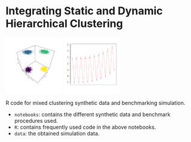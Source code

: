 # Integrating Static and Dynamic Hierarchical Clustering

<p float="left">
  <img src="./assets/mixed_static_data.png" width="30%" />
  <img src="./assets/dynamic_data.proto2.png" width="30%" /> 
</p>
R code for mixed clustering synthetic data and benchmarking simulation.

* `notebooks`: contains the different synthetic data and benchmark procedures  used.
* `R`: contains frequently used code in the above notebooks.
* `data`: the obtained simulation data.
